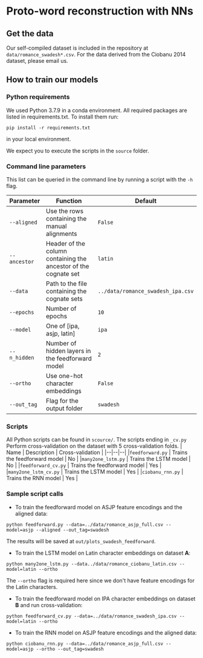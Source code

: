 # Proto-word reconstruction with NNs

## Get the data

Our self-compiled dataset is included in the repository at `data/romance_swadesh*.csv`. For the data derived from the Ciobanu 2014 dataset, please email us.

## How to train our models

### Python requirements
We used Python 3.7.9 in a conda environment. All required packages are listed in requirements.txt. To install them run:

    pip install -r requirements.txt
in your local environment.

We expect you to execute the scripts in the `source` folder.

### Command line parameters
This list can be queried in the command line by running a script with the `-h` flag.

| Parameter | Function | Default |
|--|--|--|
|`--aligned` | Use the rows containing the manual alignments | `False` |
|`--ancestor` | Header of the column containing the ancestor of the cognate set | `latin`
|`--data` | Path to the file containing the cognate sets | `../data/romance_swadesh_ipa.csv`|
|`--epochs` | Number of epochs | `10` |
|`--model`| One of [ipa, asjp, latin] | `ipa` |
|`--n_hidden` | Number of hidden layers in the feedforward model | `2` |
|`--ortho` | Use one-hot character embeddings  | `False` |
|`--out_tag` | Flag for the output folder | `swadesh` |

### Scripts
All Python scripts can be found in `scource/`. The scripts ending in `_cv.py` Perform cross-validation on the dataset
with 5 cross-validation folds. 
| Name | Description | Cross-validation |
|--|--|--|
|`feedforward.py` | Trains the feedforward model | No |
|`many2one_lstm.py` | Trains the LSTM model | No |
|`feedforward_cv.py` | Trains the feedforward model | Yes |
|`many2one_lstm_cv.py` | Trains the LSTM model | Yes |
|`ciobanu_rnn.py` | Trains the RNN model | Yes |

### Sample script calls
* To train the feedforward model on ASJP feature encodings and the aligned data:

 `python feedforward.py --data=../data/romance_asjp_full.csv --model=asjp --aligned --out_tag=swadesh`
 
 The results will be saved at `out/plots_swadesh_feedforward`.
 
* To train the LSTM model on Latin character embeddings on dataset **A**:

`python many2one_lstm.py --data../data/romance_ciobanu_latin.csv --model=latin --ortho`

The `--ortho` flag is required here since we don't have feature encodings for the Latin characters.

* To train the feedforward model on IPA character embeddings on dataset **B** and run cross-validation:

`python feedforward_cv.py --data=../data/romance_swadesh_ipa.csv --model=latin --ortho`

* To train the RNN model on ASJP feature encodings and the aligned data:

`python ciobanu_rnn.py --data=../data/romance_asjp_full.csv --model=asjp --ortho --out_tag=swadesh`

